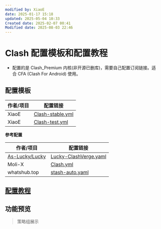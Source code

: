 ```yaml
---
modified by: XiaoE
date: 2025-01-17 15:18
updated: 2025-05-04 10:33
Created date: 2025-02-07 00:41
Modified date: 2025-08-03 22:46
---
```

# Clash 配置模板和配置教程
- 配置的是 Clash_Premium 内核(非开源已删库)，需要自己配置订阅链接。适合 CFA (Clash For Android) 使用。

## 配置模板

| 作者/项目 | 配置链接                                                                                                                   |
| ----- | ---------------------------------------------------------------------------------------------------------------------- |
| XiaoE | [Clash-stable.yml](https://raw.githubusercontent.com/LaolunsiG/PCR/refs/heads/main/Config_File/Clash/Clash-stable.yml) |
| XiaoE | [Clash-test.yml](https://raw.githubusercontent.com/LaolunsiG/PCR/refs/heads/main/Config_File/Clash/Clash-test.yml)     |

**参考配置**

| 作者/项目                                               | 配置链接                                                                                                            |
| --------------------------------------------------- | --------------------------------------------------------------------------------------------------------------- |
| [As-Lucky/Lucky](https://github.com/As-Lucky/Lucky) | [Lucky-ClashVerge.yaml](https://raw.githubusercontent.com/As-Lucky/Lucky/refs/heads/main/Lucky-ClashVerge.yaml) |
| Moli-X                                              | [Clash.yml](https://raw.githubusercontent.com/Moli-X/Resources/main/Clash/Clash.yml)                            |
| whatshub.top                                        | [stash-auto.yaml](https://whatshub.top/config/stash-auto.yaml)                                                  |

## [配置教程](https://github.com/LaolunsiG/PCR/blob/main/Agency_Wiki/AgencyTool_ConfigTutorial/Clash%20%E9%85%8D%E7%BD%AE%E6%95%99%E7%A8%8B%E5%92%8C%E9%85%8D%E7%BD%AE%E6%A8%A1%E6%9D%BF.md)

## 功能预览
> 策略组展示